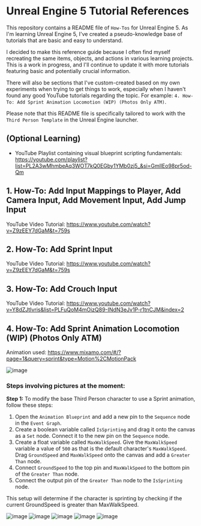 # Unreal Engine 5 Tutorial References
This repository contains a README file of `How-Tos` for Unreal Engine 5. As I'm learning Unreal Engine 5, I've created a pseudo-knowledge base of tutorials that are basic and easy to understand.

I decided to make this reference guide because I often find myself recreating the same items, objects, and actions in various learning projects. This is a work in progress, and I'll continue to update it with more tutorials featuring basic and potentially crucial information.

There will also be sections that I've custom-created based on my own experiments when trying to get things to work, especially when I haven't found any good YouTube tutorials regarding the topic. For example: `4. How-To: Add Sprint Animation Locomotion (WIP) (Photos Only ATM)`.

Please note that this README file is specifically tailored to work with the `Third Person Template` in the Unreal Engine launcher.

## (Optional Learning)
* YouTube Playlist containing visual blueprint scripting fundamentals: https://youtube.com/playlist?list=PL2A3wMhmbeAq3WOT7kQ0EGby1YMb0zj5_&si=GmllEo98pr5od-Qm

## 1. How-To: Add Input Mappings to Player, Add Camera Input, Add Movement Input, Add Jump Input
YouTube Video Tutorial: https://www.youtube.com/watch?v=Z9zEEY7dGaM&t=759s

## 2. How-To: Add Sprint Input
YouTube Video Tutorial: https://www.youtube.com/watch?v=Z9zEEY7dGaM&t=759s

## 3. How-To: Add Crouch Input
YouTube Video Tutorial: https://www.youtube.com/watch?v=Y8dZJtIvris&list=PLFuQoM4mOizQ89-INdN3eJv1P-r1tnCJM&index=2

## 4. How-To: Add Sprint Animation Locomotion (WIP) (Photos Only ATM)
Animation used: https://www.mixamo.com/#/?page=1&query=sprint&type=Motion%2CMotionPack

![image](https://github.com/user-attachments/assets/85dd83b3-08c7-46ca-9e2d-6eac3ae36ea9)

### Steps involving pictures at the moment:
**Step 1:** To modify the base Third Person character to use a Sprint animation, follow these steps:

1. Open the `Animation Blueprint` and add a new pin to the `Sequence` node in the `Event Graph`.
2. Create a boolean variable called `IsSprinting` and drag it onto the canvas as a `Set` node. Connect it to the new pin on the `Sequence` node.
3. Create a float variable called `MaxWalkSpeed`. Give the `MaxWalkSpeed` variable a value of `500` as that is the default character's `MaxWalkSpeed`. Drag `GroundSpeed` and `MaxWalkSpeed` onto the canvas and add a `Greater Than` node.
4. Connect `GroundSpeed` to the top pin and `MaxWalkSpeed` to the bottom pin of the `Greater Than` node.
5. Connect the output pin of the `Greater Than` node to the `IsSprinting` node.

This setup will determine if the character is sprinting by checking if the current GroundSpeed is greater than MaxWalkSpeed.

![image](https://github.com/user-attachments/assets/e16e4fce-6548-4d34-ad65-068795b18ca7)
![image](https://github.com/user-attachments/assets/10cc6bee-a86b-4e36-8435-8114cb9b7331)
![image](https://github.com/user-attachments/assets/cc4cdbbf-7721-4df5-b908-9aa293117fb8)
![image](https://github.com/user-attachments/assets/da0de004-4f3a-4ec0-857d-cdb52021e8df)
![image](https://github.com/user-attachments/assets/0445d8a4-893c-46c1-a450-f06216fd12ac)

